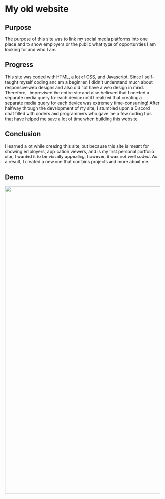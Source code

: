 # My old website
## Purpose
The purpose of this site was to link my social media platforms into one place and to show employers or the public what type of opportunities I am looking for and who I am.

## Progress
This site was coded with HTML, a lot of CSS, and Javascript. Since I self-taught myself coding and am a beginner, I didn't understand much about responsive web designs and also did not have a web design in mind. Therefore, I improvised the entire site and also believed that I needed a separate media query for each device until I realized that creating a separate media query for each device was extremely time-consuming! After halfway through the development of my site, I stumbled upon a Discord chat filled with coders and programmers who gave me a few coding tips that have helped me save a lot of time when building this website. 

## Conclusion
I learned a lot while creating this site, but because this site is meant for showing employers, application viewers, and is my first personal portfolio site, I wanted it to be visually appealing, however, it was not well coded. As a result, I created a new one that contains projects and more about me.

## Demo
<p align="center">
<img width="1000vw" height="auto" src="https://github.com/Donald-K-Lee/My-Old-Website-2019-to-Spring-of-2020/blob/master/SiteVideoDemo.gif">
</p>
